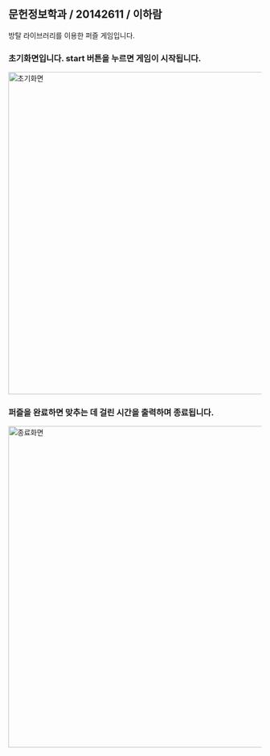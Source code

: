## 문헌정보학과 / 20142611 / 이하람
방탈 라이브러리를 이용한 퍼즐 게임입니다.

### 초기화면입니다. start 버튼을 누르면 게임이 시작됩니다.
<img width="640" alt="초기화면" src="https://user-images.githubusercontent.com/62413705/94996137-bce57e00-05dd-11eb-95fe-eb33643e11d3.png">


### 퍼즐을 완료하면 맞추는 데 걸린 시간을 출력하며 종료됩니다.
<img width="638" alt="종료화면" src="https://user-images.githubusercontent.com/62413705/94996138-beaf4180-05dd-11eb-95fc-a1f240182269.png">

